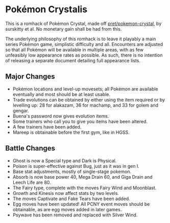 # Pokémon Crystalis

This is a romhack of Pok&eacute;mon Crystal, made off [pret/pokemon-crystal](https://github.com/pret/pokecrystal), by surskitty et al. No monetary gain shall be had from this.

The underlying philosophy of this romhack is to leave it playably a main series Pok&eacute;mon game, simplistic difficulty and all.  Encounters are adjusted so that all Pok&eacute;mon will be available in multiple areas, with as few unfeasibly low appearance rates as possible.  As such, there is no intention of releasing a separate document detailing full appearance lists.

## Major Changes
- Pok&eacute;mon locations and level-up movesets; all Pok&eacute;mon are available eventually and most should be at least usable.
- Trade evolutions can be obtained by either using the item required or by levelling up: 28 for alakazam, 36 for machamp, and 33 for golem and gengar.
- Buena's password now gives evolution items.
- Some trainers who call you to give you items have been altered.
- A few trainers have been added.
- Mareep is obtainable before the first gym, like in HGSS.

## Battle Changes
- Ghost is now a Special type and Dark is Physical.
- Poison is super-effective against Bug, just as it was in gen I.
- Base stat adjustments, mostly of single-stage pokemon.
- Absorb is now base power 40, Mega Drain 60, and Giga Drain and Leech Life are 80.
- The Fairy type, complete with the moves Fairy Wind and Moonblast.
- Growth and Kinesis now affect stats by two levels.
- The moves Captivate and Fake Tears have been added.
- Egg moves have been updated!  All PCNY event moves should be obtainable, as are egg moves added in later games.
- Psywave has been removed and replaced with Silver Wind.

